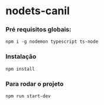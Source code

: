 # nodets-canil

### Pré requisitos globais:

`npm i -g nodemon typescript ts-node`

### Instalação

`npm install`

### Para rodar o projeto

`npm run start-dev`
